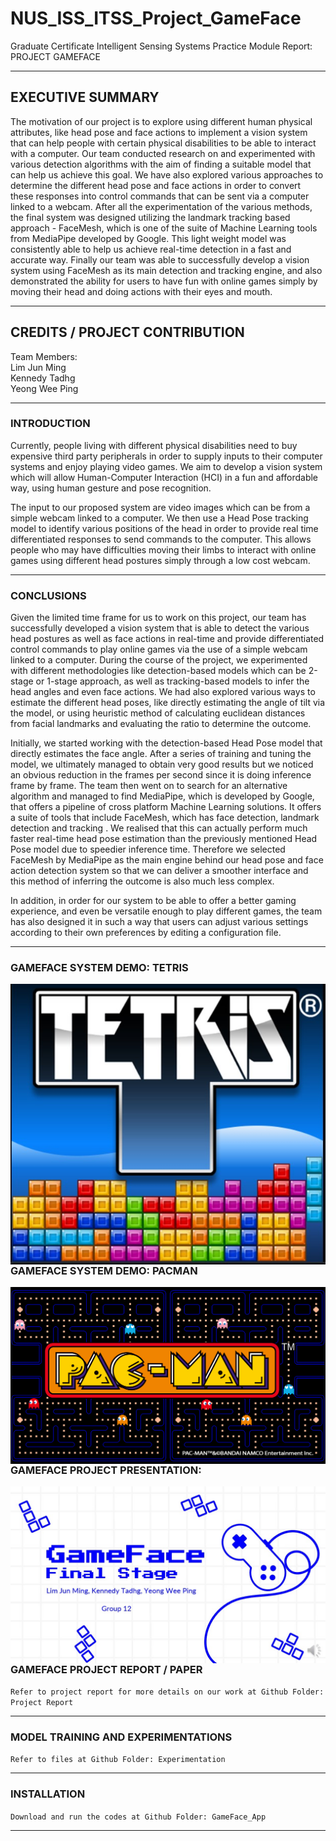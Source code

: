# NUS_ISS_ITSS_Project_GameFace
Graduate Certificate Intelligent Sensing Systems Practice Module Report: PROJECT GAMEFACE

---

## EXECUTIVE SUMMARY
The motivation of our project is to explore using different human physical attributes, like head pose and face actions to implement a vision system that can help people with certain physical disabilities to be able to interact with a computer. Our team conducted research on and experimented with various detection algorithms with the aim of finding a suitable model that can help us achieve this goal. We have also explored various approaches to determine the different head pose and face actions in order to convert these responses into control commands that can be sent via a computer linked to a webcam. After all the experimentation of the various methods, the final system was designed utilizing the landmark tracking based approach - FaceMesh, which is one of the suite of Machine Learning tools from MediaPipe developed by Google. This light weight model was consistently able to help us achieve real-time detection in a fast and accurate way. Finally our team was able to successfully develop a vision system using FaceMesh as its main detection and tracking engine, and also demonstrated the ability for users to have fun with online games simply by moving their head and doing actions with their eyes and mouth.

---

## CREDITS / PROJECT CONTRIBUTION

Team Members:<br>
Lim Jun Ming<br>
Kennedy Tadhg<br>
Yeong Wee Ping

---

### INTRODUCTION

Currently, people living with different physical disabilities need to buy expensive third party peripherals in order to supply inputs to their computer systems and enjoy playing video games. We aim to develop a vision system which will allow Human-Computer Interaction (HCI) in a fun and affordable way, using human gesture and pose recognition.

The input to our proposed system are video images which can be from a simple webcam linked to a computer. We then use a Head Pose tracking model to identify various positions of the head in order to provide real time differentiated responses to send commands to the computer. This allows people who may have difficulties moving their limbs to interact with online games using different head postures simply through a low cost webcam.

---

### CONCLUSIONS
Given the limited time frame for us to work on this project, our team has successfully developed a vision system that is able to detect the various head postures as well as face actions in real-time and provide differentiated control commands to play online games via the use of a simple webcam linked to a computer. During the course of the project, we experimented with different methodologies like detection-based models which can be  2-stage or 1-stage approach, as well as tracking-based models to infer the head angles and even face actions. We had also explored various ways to estimate the different head poses, like directly estimating the angle of tilt via the model, or using heuristic method of calculating euclidean distances from facial landmarks and evaluating the ratio to determine the outcome.

Initially, we started working with the detection-based Head Pose model that directly estimates the face angle. After a series of training and tuning the model, we ultimately managed to obtain very good results but we noticed an obvious reduction in the frames per second since it is doing inference frame by frame. The team then went on to search for an alternative algorithm and managed to find MediaPipe, which is developed by Google, that offers a pipeline of cross platform Machine Learning solutions. It offers a suite of tools that include FaceMesh, which has face detection, landmark detection and tracking . We realised that this can actually perform much faster real-time head pose estimation than the previously mentioned Head Pose model due to speedier inference time. Therefore we selected FaceMesh by MediaPipe as the main engine behind our head pose and face action detection system so that we can deliver a smoother interface and this method of inferring the outcome is also much less complex.

In addition, in order for our system to be able to offer a better gaming experience, and even be versatile enough to play different games, the team has also designed it in such a way that users can adjust various settings according to their own preferences by editing a configuration file.

---

### GAMEFACE SYSTEM DEMO: TETRIS
<a href="https://www.youtube.com/watch?v=CACX7UZhgvE">
<img src="Miscellaneous/Tetris_logo.jpg"
   style="float: left; margin-right: 0px;" />
</a>

---

### GAMEFACE SYSTEM DEMO: PACMAN
<a href="https://www.youtube.com/watch?v=CACX7UZhgvE">
<img src="Miscellaneous/Pacman.png"
   style="float: left; margin-right: 0px;" />
</a>

---

### GAMEFACE PROJECT PRESENTATION: 
<a href="https://www.youtube.com/watch?v=CACX7UZhgvE">
<img src="Miscellaneous/Gameface.jpg"
   style="float: left; margin-right: 0px;" />
</a>

---

### GAMEFACE PROJECT REPORT / PAPER

`Refer to project report for more details on our work at Github Folder: Project Report`

---
### MODEL TRAINING AND EXPERIMENTATIONS

`Refer to files at Github Folder: Experimentation`

---

### INSTALLATION

`Download and run the codes at Github Folder: GameFace_App`

---
